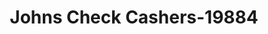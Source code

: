 ---
f_zip-code: 30035
f_state-code: GA
title: Johns Check Cashers-19884
f_phone: 770-981-5555
f_city-only: Decatur
f_address: 2566 Wesley Chapel Rd Decatur
f_location-unique-id: '19884'
slug: johns-check-cashers-19884
updated-on: '2024-05-30T13:46:58.046Z'
created-on: '2024-05-30T13:36:59.803Z'
published-on: '2024-05-30T13:54:32.469Z'
f_city-state: cms/city/decatur-ga.md
f_company: cms/company/johns-check-cashers.md
f_state: cms/state/georgia.md
layout: '[payday-loan].html'
tags: payday-loan
---